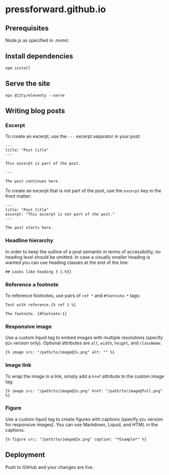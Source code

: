 # pressforward.github.io

## Prerequisites
Node.js as specified in .nvmrc

## Install dependencies
```
npm install
```

## Serve the site
```
npx @11ty/eleventy --serve
```

## Writing blog posts

### Excerpt
To create an excerpt, use the `---` excerpt separator in your post:
```
---
title: "Post title"
---

This excerpt is part of the post.

---

The post continues here.
```

To create an excerpt that is not part of the post, use the `excerpt` key in the front matter:
```
---
title: "Post title"
excerpt: "This excerpt is not part of the post."
---

The post starts here.
```

### Headline hierarchy
In order to keep the outline of a post semantic in terms of accessibility, no heading level should be omitted. In case a visually smaller heading is wanted you can use heading classes at the end of the line:

```
## Looks like heading 3 {.h3}
```

### Reference a footnote
To reference footnotes, use pairs of `ref *` and `#footnote-*` tags:
```
Text with reference.{% ref 1 %}

The footnote. {#footnote-1}
```

### Responsive image
Use a custom liquid tag to embed images with multiple resolutions (specify `@2x` version only). Optional attributes are `alt`, `width`, `height`, and `className`.
```
{% image src: "/path/to/image@2x.png" alt: "" %}
```
### Image link
To wrap the image in a link, simply add a `href` attribute to the custom image tag:
```
{% image src: "/path/to/image@2x.png" href: "/path/to/image@full.png" %}
```

### Figure
Use a custom liquid tag to create figures with captions (specify `@2x` version for responsive images). You can use Markdown, Liquid, and HTML in the captions:
```
{% figure src: "/path/to/image@2x.png" caption: "*Example*" %}
```

## Deployment
Push to GitHub and your changes are live.
